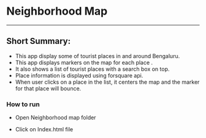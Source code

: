 # Neighborhood Map
-------------------------------------------------
## Short Summary:

- This app display some of tourist places in and around Bengaluru.
- This app displays markers on the map for each place .
- It also shows a list of tourist places with a search box on top.
- Place information is displayed using forsquare api.
- When user clicks on a place in the list, it centers the map and the marker for that place will bounce.

### How to run

* Open Neighborhood map folder

* Click on Index.html file 